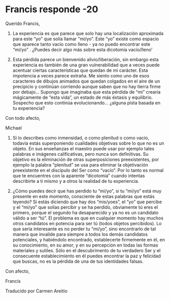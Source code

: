 # Francis responde -20

Querido Francis,

1. La experiencia es que parece que solo hay una localización aproximada para este “yo” que solía llamar “mi/yo”. Este “yo” existe como espacio que aparece tanto vacío como lleno - ya no puedo encontrar este “mi/yo” . ¿Puedes decir algo más sobre esta dicotomía vacío/lleno’

2. Esta pérdida parece un bienvenido alivio/liberación, sin embargo esta experiencia es también de una gran vulnerabilidad que a veces puede acentuar ciertas características que quedan de mi carácter. Esta impotencia a veces parece extraña. Me siento como uno de esos caracteres de dibujos animados que quedan colgados en el aire de un precipicio y continúan corriendo aunque saben que no hay tierra firme por debajo… Supongo que imaginaba que esta pérdida de “mi” crearía mágicamente de “esta vida”, un estado de más éxtasis y equilibrio. Sospecho que esto continúa evolucionando… ¿alguna pista basada en tu experiencia?

Con todo afecto,

Michael

1. Si lo describes como inmensidad, o como plenitud o como vacío, todavía estás superponiendo cualidades objetivas sobre lo que no es un objeto. En sus enseñanzas el maestro puede usar por ejemplo tales palabras e imágenes calificativas, pero nunca son definitivas. Su objetivo es la eliminación de otras superposiciones preexistentes, por ejemplo la palabra “plenitud” se usa para eliminar la objetivación preexistente en el discípulo del Ser como “vacío”. Por lo tanto es normal que te encuentres con la aparente “dicotomía” cuando intentas describirte a ti mismo y a otros la realidad de tu experiencia.

2. ¿Cómo puedes decir que has perdido tu “mi/yo”, si tu “mi/yo” está muy presente en este momento, consciente de estas palabras que estás leyendo? Si estás diciendo que hay dos “mis/yoes”, el “yo” que percibe y el “mi/yo” que solías percibir y se ha perdido, obviamente tú eres el primero, porque el segundo ha desaparecido y ya no es un candidato válido a ser “tú”. El problema es que en cualquier momento hay muchos otros candidatos en potencia para ser tú (todos objetos percibidos). Lo que sería interesante es no perder tu “mi/yo”, sino encontrarlo de tal manera que invalide para siempre a todos los demás candidatos potenciales, y habiéndolo encontrado, establecerte firmemente en él, en su conocimiento, en su amor, y en su percepción en todas las formas materiales y sutiles. Sólo en el descubrimento de tu verdadero Ser y el consecuente establecimiento en él puedes encontrar la paz y felicidad que buscas, no es la pérdida de una de tus identidades falsas.

Con afecto,

Francis

Traducido por Carmen Areitio

